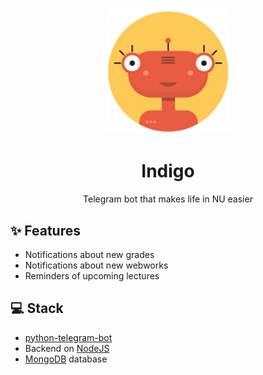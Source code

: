 <p align="center">
  <a href="https://www.t.me/nuhelper_bot">
    <img width="200" src="resources/foreignlogo.png">
  </a>
</p>

<h1 align="center">Indigo</h1>

<div align="center">
  Telegram bot that makes life in NU easier
</div>

## ✨ Features

- Notifications about new grades
- Notifications about new webworks
- Reminders of upcoming lectures

## 💻 Stack

- [python-telegram-bot](https://python-telegram-bot.org/)
- Backend on [NodeJS](https://nodejs.org/en/)
- [MongoDB](https://mlab.com/) database
